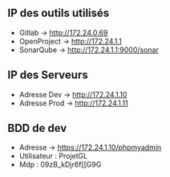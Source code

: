 ## IP des outils utilisés
- Gitlab      -> http://172.24.0.69
- OpenProject -> http://172.24.1.1
- SonarQube   -> http://172.24.1.1:9000/sonar

## IP des Serveurs

- Adresse Dev -> http://172.24.1.10
- Adresse Prod -> http://172.24.1.11

## BDD de dev
- Adresse -> https://172.24.1.10/phpmyadmin
- Utilisateur : ProjetGL
- Mdp : 09zB_kDjr6f[[G9G